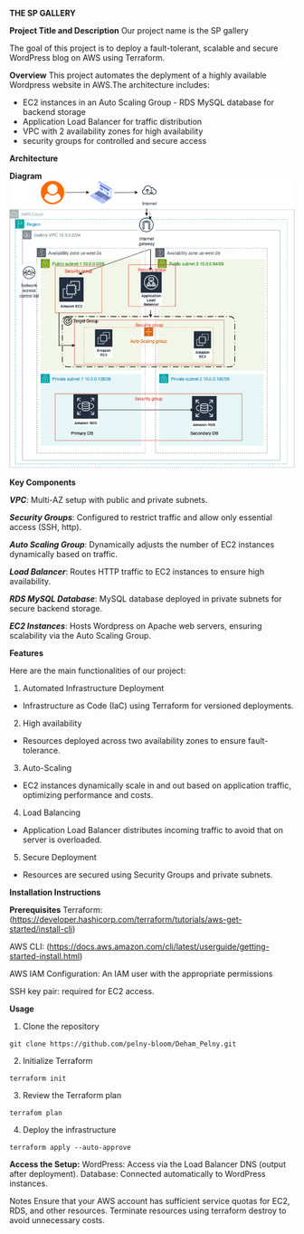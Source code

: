 **THE SP GALLERY**

**Project Title and Description**
Our project name is the SP gallery

The goal of this project is to deploy a fault-tolerant, scalable and secure WordPress blog on AWS using Terraform.

**Overview**
This project automates the deplyment of a highly available Wordpress website in AWS.The architecture includes:
- EC2 instances in an Auto Scaling Group - RDS MySQL database for backend storage
- Application Load Balancer for traffic distribution
- VPC with 2 availability zones for high availability
- security groups for controlled and secure access 

**Architecture**

**Diagram**
![](Terraform/Capstone_Architecture.drawio.png)

**Key Components**

***VPC***:
Multi-AZ setup with public and private subnets.

***Security Groups***:
Configured to restrict traffic and allow only essential access (SSH, http).

***Auto Scaling Group***:
Dynamically adjusts the number of EC2 instances dynamically based on traffic.

***Load Balancer***:
Routes HTTP traffic to EC2 instances to ensure high availability.

***RDS MySQL Database***:
MySQL database deployed in private subnets for secure backend storage. 

***EC2 Instances***:
Hosts Wordpress on Apache web servers, ensuring scalability via the Auto Scaling Group. 

**Features**

Here are the main functionalities of our project:

1. Automated Infrastructure Deployment
- Infrastructure as Code (IaC) using Terraform for versioned deployments. 

2. High availability
- Resources deployed across two availability zones to ensure fault-tolerance.

3. Auto-Scaling
- EC2 instances dynamically scale in and out based on application traffic, optimizing performance and costs. 

4. Load Balancing
- Application Load Balancer distributes incoming traffic to avoid that on server is overloaded. 

5. Secure Deployment
- Resources are secured using Security Groups and private subnets. 

**Installation Instructions**

**Prerequisites**
Terraform: (https://developer.hashicorp.com/terraform/tutorials/aws-get-started/install-cli)

AWS CLI: (https://docs.aws.amazon.com/cli/latest/userguide/getting-started-install.html)

AWS IAM Configuration: An IAM user with the appropriate permissions

SSH key pair: required for EC2 access.


**Usage**
1. Clone the repository
```
git clone https://github.com/pelny-bloom/Deham_Pelny.git
```
2. Initialize Terraform
```
terraform init
````
3. Review the Terraform plan
```
terrafom plan
```
4. Deploy the infrastructure
```
terraform apply --auto-approve
```


**Access the Setup:**
WordPress:
                Access via the Load Balancer DNS (output after deployment).
Database:
                Connected automatically to WordPress instances.

Notes
Ensure that your AWS account has sufficient service quotas for EC2, RDS, and other resources.
Terminate resources using terraform destroy to avoid unnecessary costs.